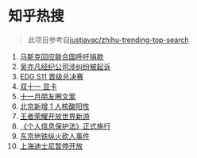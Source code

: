 # 知乎热搜

> 此项目参考自[justjavac/zhihu-trending-top-search](https://github.com/justjavac/zhihu-trending-top-search/blob/main/utils.ts)

<!-- BEGIN -->
  <!-- 最后更新时间:Tue Nov 02 2021 01:56:50 GMT+0000 (Coordinated Universal Time) -->
  1. [马斯克回应联合国呼吁捐款](https://www.zhihu.com/search?q=马斯克)
1. [吴亦凡经纪公司涉纠纷被起诉](https://www.zhihu.com/search?q=吴亦凡)
1. [EDG S11 晋级总决赛](https://www.zhihu.com/search?q=edg)
1. [双十一 显卡](https://www.zhihu.com/search?q=显卡)
1. [十一月朋友圈文案](https://www.zhihu.com/search?q=十一月)
1. [北京新增 1 人核酸阳性](https://www.zhihu.com/search?q=北京疫情)
1. [王者荣耀开放世界新游](https://www.zhihu.com/search?q=王者荣耀世界)
1. [《个人信息保护法》正式施行](https://www.zhihu.com/search?q=个人信息保护法)
1. [东京地铁纵火砍人事件](https://www.zhihu.com/search?q=东京地铁)
1. [上海迪士尼暂停开放](https://www.zhihu.com/search?q=上海迪士尼)
  <!-- END -->